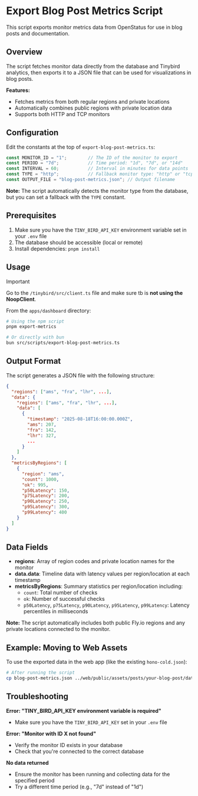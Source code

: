 # Export Blog Post Metrics Script

This script exports monitor metrics data from OpenStatus for use in blog posts and documentation.

## Overview

The script fetches monitor data directly from the database and Tinybird analytics, then exports it to a JSON file that can be used for visualizations in blog posts.

**Features:**
- Fetches metrics from both regular regions and private locations
- Automatically combines public regions with private location data
- Supports both HTTP and TCP monitors

## Configuration

Edit the constants at the top of `export-blog-post-metrics.ts`:

```typescript
const MONITOR_ID = "1";        // The ID of the monitor to export
const PERIOD = "7d";           // Time period: "1d", "7d", or "14d"
const INTERVAL = 60;           // Interval in minutes for data points
const TYPE = "http";           // Fallback monitor type: "http" or "tcp" (auto-detected from monitor)
const OUTPUT_FILE = "blog-post-metrics.json"; // Output filename
```

**Note:** The script automatically detects the monitor type from the database, but you can set a fallback with the `TYPE` constant.

## Prerequisites

1. Make sure you have the `TINY_BIRD_API_KEY` environment variable set in your `.env` file
2. The database should be accessible (local or remote)
3. Install dependencies: `pnpm install`

## Usage

> [!IMPORTANT]
> Go to the `/tinybird/src/client.ts` file and make sure tb is **not using the NoopClient**.

From the `apps/dashboard` directory:

```bash
# Using the npm script
pnpm export-metrics

# Or directly with bun
bun src/scripts/export-blog-post-metrics.ts
```

## Output Format

The script generates a JSON file with the following structure:

```json
{
  "regions": ["ams", "fra", "lhr", ...],
  "data": {
    "regions": ["ams", "fra", "lhr", ...],
    "data": [
      {
        "timestamp": "2025-08-18T16:00:00.000Z",
        "ams": 207,
        "fra": 142,
        "lhr": 327,
        ...
      }
    ]
  },
  "metricsByRegions": [
    {
      "region": "ams",
      "count": 1000,
      "ok": 995,
      "p50Latency": 150,
      "p75Latency": 200,
      "p90Latency": 250,
      "p95Latency": 300,
      "p99Latency": 400
    }
  ]
}
```

## Data Fields

- **regions**: Array of region codes and private location names for the monitor
- **data.data**: Timeline data with latency values per region/location at each timestamp
- **metricsByRegions**: Summary statistics per region/location including:
  - `count`: Total number of checks
  - `ok`: Number of successful checks
  - `p50Latency`, `p75Latency`, `p90Latency`, `p95Latency`, `p99Latency`: Latency percentiles in milliseconds

**Note:** The script automatically includes both public Fly.io regions and any private locations connected to the monitor.

## Example: Moving to Web Assets

To use the exported data in the web app (like the existing `hono-cold.json`):

```bash
# After running the script
cp blog-post-metrics.json ../web/public/assets/posts/your-blog-post/data.json
```

## Troubleshooting

**Error: "TINY_BIRD_API_KEY environment variable is required"**
- Make sure you have the `TINY_BIRD_API_KEY` set in your `.env` file

**Error: "Monitor with ID X not found"**
- Verify the monitor ID exists in your database
- Check that you're connected to the correct database

**No data returned**
- Ensure the monitor has been running and collecting data for the specified period
- Try a different time period (e.g., "7d" instead of "1d")

